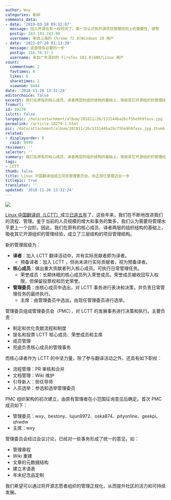 ```yaml
---
author: Wxy
categories: 新闻
comments_data:
- date: '2019-03-28 09:32:07'
  message: 加入开源也有一段时间了，第一次认识到开源项目管理协同上的重要性，很赞
  postip: 183.193.243.90
  username: 来自上海的 Chrome 72.0|Windows 10 用户
- date: '2022-07-20 01:13:39'
  message: 这是很有必要的一步
  postip: 116.76.37.1
  username: 来自广东深圳的 Firefox 102.0|GNU/Linux 用户
count:
  commentnum: 2
  favtimes: 0
  likes: 0
  sharetimes: 1
  viewnum: 9444
date: '2018-11-26 13:32:24'
editorchoice: false
excerpt: 我们在原有的核心成员、译者两层的组织结构的基础上，吸收其它开源组织的管理经验，成立了三层结构的项目管理结构。
fromurl: ''
id: 10279
islctt: false
largepic: /data/attachment/album/201811/26/133144ba2bcf5he9h9fasv.jpg
permalink: /article-10279-1.html
pic: /data/attachment/album/201811/26/133144ba2bcf5he9h9fasv.jpg.thumb.jpg
related:
- displayorder: 0
  raid: 9999
reviewer: ''
selector: ''
summary: 我们在原有的核心成员、译者两层的组织结构的基础上，吸收其它开源组织的管理经验，成立了三层结构的项目管理结构。
tags:
- LCTT
thumb: false
title: Linux 中国翻译组成立项目管理委员会，向正规化管理迈出一步
titlepic: true
translator: ''
updated: '2018-11-26 13:32:24'
---
```


![](/data/attachment/album/201811/26/133144ba2bcf5he9h9fasv.jpg)


[Linux 中国翻译组（LCTT）](https://linux.cn/lctt/)成立[已逾五年](/article-9999-1.html)了，这些年来，我们在不断地改进我们的流程、管理。鉴于当前的人员规模的增大和事务的繁多，我们认为需要将管理水平更上一个台阶。因此，我们在原有的核心成员、译者两层的组织结构的基础上，吸收其它开源组织的管理经验，成立了三层结构的项目管理结构。


新的管理层级为：


* **译者**：加入 LCTT 翻译活动中，并有实际贡献者即为译者。
	+ 预备译者：加入 LCTT ，但尚未进行实际贡献者，视为预备译者。
* **核心成员**：做出重大贡献者列入核心成员。可执行日常管理任务。
	+ 荣誉成员：长期休眠的核心成员列入荣誉成员。荣誉成员被收回写入权限，但保留投票权和历史荣誉。
* **管理委员**：由核心成员中选出，对 LCTT 事务进行表决和决策，并负责日常管理任务的最终执行。
	+ 主席：由管理委员中选出，由现任管理委员进行选举。


管理委员组成管理委员会（PMC），对 LCTT 的发展事务进行决策和执行。主要负责：


* 制定和优化贡献流程和制度
* 提名和投票 LCTT 核心成员、荣誉成员和主席
* 成员管理
* 兜底负责核心成员的管理事务


而核心译者作为 LCTT 的中坚力量，除了参与翻译活动之外，还具有如下职权：


* 流程管理：PR 审核和合并
* 文档管理：Wiki 维护
* 引导新人：担任导师
* 人员选举：参选和选举管理委员


PMC 组织架构的初次建立，由原有管理者在小范围征询意见后确定。首次 PMC 成员如下：


* 管理委员：wxy、bestony、lujun9972、oska874、pityonline、geekpi、qhwdw
* 主席：wxy


管理委员会经过会议讨论，已经对一些事务形成了统一的意见，如：


* 管理章程
* Wiki 重建
* 文章的元数据结构
* 建立术语表
* 年末纪念品定制


我们希望可以通过将开源志愿者组织的管理正规化，从而提升社区的活力和可持续发展。